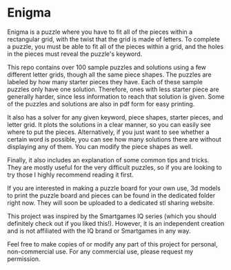 # Enigma
Enigma is a puzzle where you have to fit all of the pieces within a rectangular grid, with the twist that the grid is made of letters. To complete a puzzle, you must be able to fit all of the pieces within a grid, and the holes in the pieces must reveal the puzzle's keyword. 

This repo contains over 100 sample puzzles and solutions using a few different letter grids, though all the same piece shapes. The puzzles are labeled by how many starter pieces they have. Each of these sample puzzles only have one solution. Therefore, ones with less starter piece are generally harder, since less information to reach that solution is given. Some of the puzzles and solutions are also in pdf form for easy printing.

It also has a solver for any given keyword, piece shapes, starter pieces, and letter grid. It plots the solutions in a clear manner, so you can easily see where to put the pieces. Alternatively, if you just want to see whether a certain word is possible, you can see how many solutions there are without displaying any of them. You can modify the piece shapes as well.

Finally, it also includes an explanation of some common tips and tricks. They are mostly useful for the very difficult puzzles, so if you are looking to try those I highly recommend reading it first.

If you are interested in making a puzzle board for your own use, 3d models to print the puzzle board and pieces can be found in the dedicated folder right now. They will soon be uploaded to a dedicated stl sharing website.

This project was inspired by the Smartgames IQ series (which you should definitely check out if you liked this!). However, it is an independent creation and is not affiliated with the IQ brand or Smartgames in any way.

Feel free to make copies of or modify any part of this project for personal, non-commercial use. For any commercial use, please request my permission.
